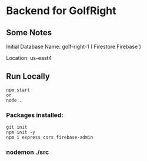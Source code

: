 # Backend for GolfRight

## Some Notes

Initial Database Name: golf-right-1 ( Firestore Firebase )

Location: us-east4

## Run Locally

    npm start
    or
    node .

### Packages installed:

    git init
    npm init -y
    npm i express cors firebase-admin

### nodemon ./src
